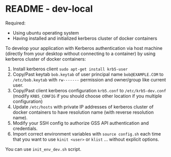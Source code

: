 # README - dev-local

Required:  

- Using ubuntu operating system  
- Having installed and initialized kerberos cluster of docker containers  

To develop your application with Kerberos authentication via host machine
(directly from your desktop without connecting to a container) by using
kerberos cluster of docker containers:  

1. Install kerberos client `sudo apt-get install krb5-user`
2. Copy/Past keytab `bob.keytab` of user principal name `bob@EXAMPLE.COM`
to `/etc/bob.keytab` with `rw-------` permission and owner/group like current
user.
3. Copy/Past client kerberos configuration `krb5.conf` to `/etc/krb5-dev.conf`
(modify `KRB5_CONFIG` if you should choose other location if you multiple 
configuration)
4. Update `/etc/hosts` with private IP addresses of kerberos cluster of
docker containers to have resolution name (with reverse resolution name).
5. Modify your SSH config to authorize GSS API authentication and credentials.
6. Import correct environment variables with `source config.sh` each time
that you want to use `kinit <user>` or `klist` ... without explicit options.

You can use `init_env_dev.sh` script.
